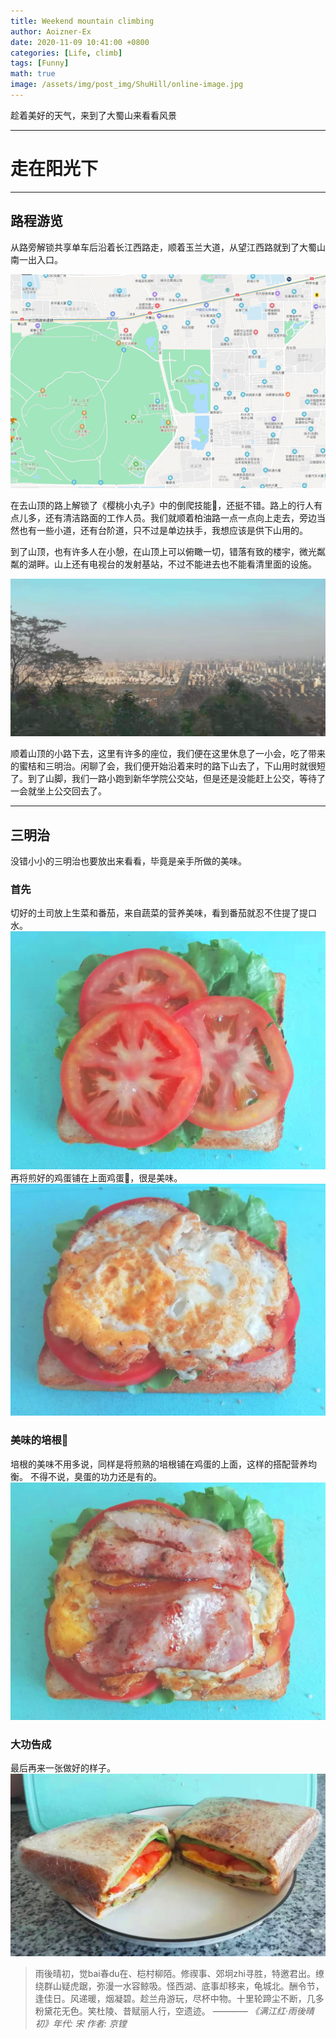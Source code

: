 ```yaml
---
title: Weekend mountain climbing
author: Aoizner-Ex
date: 2020-11-09 10:41:00 +0800
categories: [Life, climb]
tags: [Funny]
math: true
image: /assets/img/post_img/ShuHill/online-image.jpg
---
```


趁着美好的天气，来到了大蜀山来看看风景

---

# 走在阳光下

---

## 路程游览

从路旁解锁共享单车后沿着长江西路走，顺着玉兰大道，从望江西路就到了大蜀山南一出入口。

![map](/assets/img/post_img/ShuHill/map.png)

在去山顶的路上解锁了《樱桃小丸子》中的倒爬技能🤭，还挺不错。路上的行人有点儿多，还有清洁路面的工作人员。我们就顺着柏油路一点一点向上走去，旁边当然也有一些小道，还有台阶道，只不过是单边扶手，我想应该是供下山用的。

到了山顶，也有许多人在小憩，在山顶上可以俯瞰一切，错落有致的楼宇，微光粼粼的湖畔。山上还有电视台的发射基站，不过不能进去也不能看清里面的设施。

![peak](/assets/img/post_img/ShuHill/viewcity.jpg)

顺着山顶的小路下去，这里有许多的座位，我们便在这里休息了一小会，吃了带来的蜜桔和三明治。闲聊了会，我们便开始沿着来时的路下山去了，下山用时就很短了。到了山脚，我们一路小跑到新华学院公交站，但是还是没能赶上公交，等待了一会就坐上公交回去了。

***

## 三明治

没错小小的三明治也要放出来看看，毕竟是亲手所做的美味。

### 首先

切好的土司放上生菜和番茄，来自蔬菜的营养美味，看到番茄就忍不住提了提口水。
![sandwitch1](/assets/img/post_img/ShuHill/sandwitch2.jpg)
再将煎好的鸡蛋铺在上面鸡蛋🥚，很是美味。
![sandwitch2](/assets/img/post_img/ShuHill/sandwitch3.jpg)

### 美味的培根🥓

培根的美味不用多说，同样是将煎熟的培根铺在鸡蛋的上面，这样的搭配营养均衡。
不得不说，臭蛋的功力还是有的。
![sanweitch3](/assets/img/post_img/ShuHill/sandwitch1.jpg)

### 大功告成

最后再来一张做好的样子。
![sandwitch4](/assets/img/post_img/ShuHill/sandwitch4.jpg)

>雨後晴初，觉bai春du在、桤村柳陌。修禊事、郊坰zhi寻胜，特邀君出。缭绕群山疑虎踞，弥漫一水容鲸吸。怪西湖、底事却移来，龟城北。酬令节，逢佳日。风递暖，烟凝碧。趁兰舟游玩，尽杯中物。十里轮蹄尘不断，几多粉黛花无色。笑杜陵、昔赋丽人行，空遗迹。    ———— *《满江红·雨後晴初》年代: 宋 作者: 京镗*

